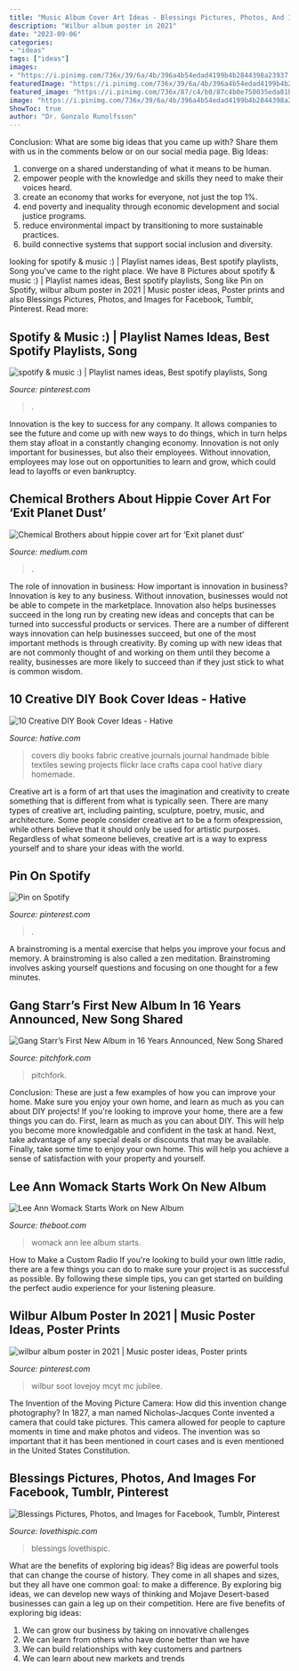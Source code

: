 ```yaml
---
title: "Music Album Cover Art Ideas - Blessings Pictures, Photos, And Images For Facebook, Tumblr, Pinterest"
description: "Wilbur album poster in 2021"
date: "2023-09-06"
categories:
- "ideas"
tags: ["ideas"]
images:
- "https://i.pinimg.com/736x/39/6a/4b/396a4b54edad4199b4b2844398a23937.jpg"
featuredImage: "https://i.pinimg.com/736x/39/6a/4b/396a4b54edad4199b4b2844398a23937.jpg"
featured_image: "https://i.pinimg.com/736x/87/c4/b0/87c4b0e750035eda81bef77d3fd6df34.jpg"
image: "https://i.pinimg.com/736x/39/6a/4b/396a4b54edad4199b4b2844398a23937.jpg"
ShowToc: true
author: "Dr. Gonzalo Runolfsson"
---
```



Conclusion: What are some big ideas that you came up with? Share them with us in the comments below or on our social media page.
Big Ideas:
1. converge on a shared understanding of what it means to be human. 
2. empower people with the knowledge and skills they need to make their voices heard. 
3. create an economy that works for everyone, not just the top 1%. 
4. end poverty and inequality through economic development and social justice programs. 
5. reduce environmental impact by transitioning to more sustainable practices. 
6. build connective systems that support social inclusion and diversity. 

	

		
looking for spotify &amp; music :) | Playlist names ideas, Best spotify playlists, Song you've came to the right place. We have 8 Pictures about spotify &amp; music :) | Playlist names ideas, Best spotify playlists, Song like Pin on Spotify, wilbur album poster in 2021 | Music poster ideas, Poster prints and also Blessings Pictures, Photos, and Images for Facebook, Tumblr, Pinterest. Read more:
		
    
## Spotify &amp; Music :) | Playlist Names Ideas, Best Spotify Playlists, Song

<img loading=lazy src="https://i.pinimg.com/736x/cc/bc/fe/ccbcfe558117554d244e01f6634e17b6.jpg" onerror="this.onerror=null;this.src='https://tse3.mm.bing.net/th?id=OIP.8tF6gEkJhq5YUfNhzSCntgHaNL&amp;pid=15.1';" alt="spotify &amp; music :) | Playlist names ideas, Best spotify playlists, Song">

_Source: pinterest.com_

>. 

	

Innovation is the key to success for any company. It allows companies to see the future and come up with new ways to do things, which in turn helps them stay afloat in a constantly changing economy. Innovation is not only important for businesses, but also their employees. Without innovation, employees may lose out on opportunities to learn and grow, which could lead to layoffs or even bankruptcy.

    
## Chemical Brothers About Hippie Cover Art For ‘Exit Planet Dust’

<img loading=lazy src="https://miro.medium.com/max/983/1*n5kQ1TfEFw548FKu4AHaeA.jpeg" onerror="this.onerror=null;this.src='https://tse3.mm.bing.net/th?id=OIP.Za9niZGPJ6v59rJE4uN1fwHaHa&amp;pid=15.1';" alt="Chemical Brothers about hippie cover art for ‘Exit planet dust’">

_Source: medium.com_

>. 

	

The role of innovation in business: How important is innovation in business?
Innovation is key to any business. Without innovation, businesses would not be able to compete in the marketplace. Innovation also helps businesses succeed in the long run by creating new ideas and concepts that can be turned into successful products or services. There are a number of different ways innovation can help businesses succeed, but one of the most important methods is through creativity. By coming up with new ideas that are not commonly thought of and working on them until they become a reality, businesses are more likely to succeed than if they just stick to what is common wisdom.

    
## 10 Creative DIY Book Cover Ideas - Hative

<img loading=lazy src="https://hative.com/wp-content/uploads/2014/09/diy-book-cover-ideas/8-cute-book-covers-for-girls.jpg" onerror="this.onerror=null;this.src='https://tse3.mm.bing.net/th?id=OIP.bBygi3Keh8mPW5Fc2Dv8rwHaJ4&amp;pid=15.1';" alt="10 Creative DIY Book Cover Ideas - Hative">

_Source: hative.com_

>covers diy books fabric creative journals journal handmade bible textiles sewing projects flickr lace crafts capa cool hative diary homemade. 

	

Creative art is a form of art that uses the imagination and creativity to create something that is different from what is typically seen. There are many types of creative art, including painting, sculpture, poetry, music, and architecture. Some people consider creative art to be a form ofexpression, while others believe that it should only be used for artistic purposes. Regardless of what someone believes, creative art is a way to express yourself and to share your ideas with the world.

    
## Pin On Spotify

<img loading=lazy src="https://i.pinimg.com/736x/39/6a/4b/396a4b54edad4199b4b2844398a23937.jpg" onerror="this.onerror=null;this.src='https://tse3.mm.bing.net/th?id=OIP.Zhz-S3sb0fXequxILvyS0wHaNK&amp;pid=15.1';" alt="Pin on Spotify">

_Source: pinterest.com_

>. 

	

A brainstroming is a mental exercise that helps you improve your focus and memory. A brainstroming is also called a zen meditation. Brainstroming involves asking yourself questions and focusing on one thought for a few minutes.

    
## Gang Starr’s First New Album In 16 Years Announced, New Song Shared

<img loading=lazy src="https://media.pitchfork.com/photos/5da8bc21a8fd3600081ede95/16:9/w_1280,c_limit/Gang-Starr.jpg" onerror="this.onerror=null;this.src='https://tse3.mm.bing.net/th?id=OIP.Bt1b8sXuyGJ24ZEq_dacdAHaEK&amp;pid=15.1';" alt="Gang Starr’s First New Album in 16 Years Announced, New Song Shared">

_Source: pitchfork.com_

>pitchfork. 

	

Conclusion: These are just a few examples of how you can improve your home. Make sure you enjoy your own home, and learn as much as you can about DIY projects!
If you're looking to improve your home, there are a few things you can do. First, learn as much as you can about DIY. This will help you become more knowledgable and confident in the task at hand. Next, take advantage of any special deals or discounts that may be available. Finally, take some time to enjoy your own home. This will help you achieve a sense of satisfaction with your property and yourself.

    
## Lee Ann Womack Starts Work On New Album

<img loading=lazy src="https://townsquare.media/site/623/files/2011/09/lee-ann-womack-200-091411.jpg?w=1200&amp;h=0&amp;zc=1&amp;s=0&amp;a=t&amp;q=89" onerror="this.onerror=null;this.src='https://tse3.mm.bing.net/th?id=OIP.n5RxTNxfaby6cxi1hSWEiQHaIV&amp;pid=15.1';" alt="Lee Ann Womack Starts Work on New Album">

_Source: theboot.com_

>womack ann lee album starts. 

	

How to Make a Custom Radio
If you're looking to build your own little radio, there are a few things you can do to make sure your project is as successful as possible. By following these simple tips, you can get started on building the perfect audio experience for your listening pleasure.

    
## Wilbur Album Poster In 2021 | Music Poster Ideas, Poster Prints

<img loading=lazy src="https://i.pinimg.com/736x/87/c4/b0/87c4b0e750035eda81bef77d3fd6df34.jpg" onerror="this.onerror=null;this.src='https://tse2.mm.bing.net/th?id=OIP.ivqQVsrCfg-UsZWt3Qcb6QHaKd&amp;pid=15.1';" alt="wilbur album poster in 2021 | Music poster ideas, Poster prints">

_Source: pinterest.com_

>wilbur soot lovejoy mcyt mc jubilee. 

	

The Invention of the Moving Picture Camera: How did this invention change photography?
In 1827, a man named Nicholas-Jacques Conte invented a camera that could take pictures. This camera allowed for people to capture moments in time and make photos and videos. The invention was so important that it has been mentioned in court cases and is even mentioned in the United States Constitution.

    
## Blessings Pictures, Photos, And Images For Facebook, Tumblr, Pinterest

<img loading=lazy src="http://www.lovethispic.com/uploaded_images/237960-Blessings.gif" onerror="this.onerror=null;this.src='https://tse3.mm.bing.net/th?id=OIP.yiJQOh_D_URQc5tB5BXFAAHaMj&amp;pid=15.1';" alt="Blessings Pictures, Photos, and Images for Facebook, Tumblr, Pinterest">

_Source: lovethispic.com_

>blessings lovethispic. 

	

What are the benefits of exploring big ideas?
Big ideas are powerful tools that can change the course of history. They come in all shapes and sizes, but they all have one common goal: to make a difference. By exploring big ideas, we can develop new ways of thinking and Mojave Desert-based businesses can gain a leg up on their competition. Here are five benefits of exploring big ideas: 
1. We can grow our business by taking on innovative challenges
2. We can learn from others who have done better than we have
3. We can build relationships with key customers and partners
4. We can learn about new markets and trends

